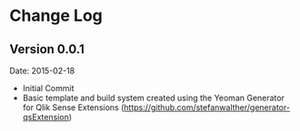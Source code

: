 # Change Log

## Version 0.0.1
Date: 2015-02-18

* Initial Commit
* Basic template and build system created using the Yeoman Generator for Qlik Sense Extensions (https://github.com/stefanwalther/generator-qsExtension)
